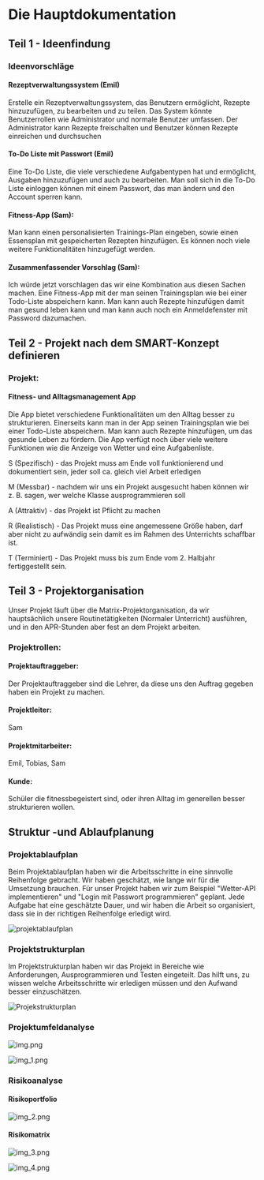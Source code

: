 # Die Hauptdokumentation

## Teil 1 - Ideenfindung

### Ideenvorschläge

#### Rezeptverwaltungssystem (Emil)
Erstelle ein Rezeptverwaltungssystem, das Benutzern ermöglicht, Rezepte hinzuzufügen, zu bearbeiten und zu teilen. Das System könnte Benutzerrollen wie Administrator und normale Benutzer umfassen. Der Administrator kann Rezepte freischalten und Benutzer können Rezepte einreichen und durchsuchen

#### To-Do Liste mit Passwort (Emil)
Eine To-Do Liste, die viele verschiedene Aufgabentypen hat und ermöglicht, Ausgaben hinzuzufügen und auch zu bearbeiten. Man soll sich in die To-Do Liste einloggen können mit einem Passwort, das man ändern und den Account sperren kann.

#### Fitness-App (Sam):

Man kann einen personalisierten Trainings-Plan eingeben, sowie einen Essensplan mit gespeicherten Rezepten hinzufügen. Es können noch viele weitere Funktionalitäten hinzugefügt werden.

#### Zusammenfassender Vorschlag (Sam):

Ich würde jetzt vorschlagen das wir eine Kombination aus diesen Sachen machen. Eine Fitness-App mit
der man seinen Trainingsplan wie bei einer Todo-Liste abspeichern kann. Man kann auch Rezepte hinzufügen
damit man gesund leben kann und man kann auch noch ein Anmeldefenster mit Password dazumachen.

## Teil 2 - Projekt nach dem SMART-Konzept definieren

### Projekt:

#### Fitness- und Alltagsmanagement App

Die App bietet verschiedene Funktionalitäten um den Alltag besser zu strukturieren.
Einerseits kann man in der App seinen Trainingsplan wie bei einer Todo-Liste abspeichern. Man kann auch Rezepte hinzufügen,
um das gesunde Leben zu fördern. Die App verfügt noch über
viele weitere Funktionen wie die Anzeige von Wetter und eine Aufgabenliste.

S (Spezifisch) - das Projekt muss am Ende voll funktionierend und dokumentiert sein, jeder soll ca. gleich viel Arbeit erledigen

M (Messbar) - nachdem wir uns ein Projekt ausgesucht haben können wir z. B. sagen, wer welche Klasse ausprogrammieren soll

A (Attraktiv) - das Projekt ist Pflicht zu machen

R (Realistisch) - Das Projekt muss eine angemessene Größe haben, darf aber nicht zu aufwändig sein damit
es im Rahmen des Unterrichts schaffbar ist.

T (Terminiert) - Das Projekt muss bis zum Ende vom 2. Halbjahr fertiggestellt sein.

## Teil 3 - Projektorganisation

Unser Projekt läuft über die Matrix-Projektorganisation, da wir hauptsächlich unsere Routinetätigkeiten
(Normaler Unterricht) ausführen, und in den APR-Stunden aber fest an dem Projekt arbeiten.

### Projektrollen:

#### Projektauftraggeber:

Der Projektauftraggeber sind die Lehrer, da diese uns den Auftrag gegeben haben ein Projekt zu machen.

#### Projektleiter:

Sam 

#### Projektmitarbeiter:

Emil, Tobias, Sam

#### Kunde:

Schüler die fitnessbegeistert sind, oder ihren Alltag im generellen besser strukturieren wollen.

## Struktur -und Ablaufplanung

### Projektablaufplan

Beim Projektablaufplan haben wir die Arbeitsschritte in eine sinnvolle Reihenfolge gebracht. Wir haben geschätzt, wie lange wir für die Umsetzung brauchen. Für unser Projekt haben wir zum Beispiel "Wetter-API implementieren" und "Login mit Passwort programmieren" geplant. Jede Aufgabe hat eine geschätzte Dauer, und wir haben die Arbeit so organisiert, dass sie in der richtigen Reihenfolge erledigt wird.
  
![projektablaufplan](https://github.com/user-attachments/assets/35464632-76d8-4bba-8664-5279a3d2030f)

### Projektstrukturplan

Im Projektstrukturplan haben wir das Projekt in Bereiche wie Anforderungen, Ausprogrammieren und Testen eingeteilt. Das hilft uns, zu wissen welche Arbeitsschritte wir erledigen müssen und den Aufwand besser einzuschätzen. 

![Projekstrukturplan](https://github.com/user-attachments/assets/982d95f9-5416-4103-ab31-f248485f78f1)

### Projektumfeldanalyse

![img.png](img.png)

![img_1.png](img_1.png)

### Risikoanalyse

#### Risikoportfolio

![img_2.png](img_2.png)

#### Risikomatrix

![img_3.png](img_3.png)

![img_4.png](img_4.png)
